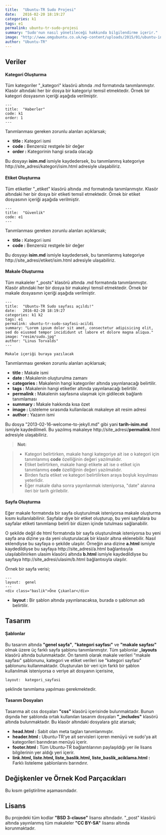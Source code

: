 ```yaml
---
title:  "Ubuntu-TR Sudo Projesi"
date:   2016-02-20 18:19:27
categories: k1
tags: e1
permalink: ubuntu-tr-sudo-projesi
summary: "Sudo'nun nasıl yönetileceği hakkında bilgilendirme içerir."
image: "http://www.omgubuntu.co.uk/wp-content/uploads/2015/01/ubuntu-internet-of-things-350x200.jpg"
author: "Ubuntu-TR"
---
```


Veriler
---------

#### Kategori Oluşturma
Tüm kategoriler "_kategori" klasörü altında .md formatında tanımlanmıştır. Klasör altındaki her bir dosya bir kategoriyi temsil etmektedir. Örnek bir kategori dosyasının içeriği aşağıda verilmiştir.

```
---
title:  "Haberler"
code: k1
order: 1
---
```

Tanımlanması gereken zorunlu alanları açıklarsak;

- **title :** Kategori ismi
- **code :** Benzersiz restgele bir değer
- **order :** Kategorinin hangi sırada olacağı

Bu dosyayı **isim.md** ismiyle kaydedersek, bu tanımlanmış kategoriye http://site_adresi/kategori/isim.html adresiyle ulaşabiliriz.

#### Etiket Oluşturma
Tüm etiketler "_etiket" klasörü altında .md formatında tanımlanmıştır. Klasör altındaki her bir dosya bir etiketi temsil etmektedir. Örnek bir etiket dosyasının içeriği aşağıda verilmiştir.

```
---
title:  "Güvenlik"
code: e1
---
```

Tanımlanması gereken zorunlu alanları açıklarsak;

- **title :** Kategori ismi
- **code :** Benzersiz restgele bir değer

Bu dosyayı **isim.md** ismiyle kaydedersek, bu tanımlanmış kategoriye http://site_adresi/etiket/isim.html adresiyle ulaşabiliriz.

#### Makale Oluşturma
Tüm makaleler "_posts" klasörü altında .md formatında tanımlanmıştır. Klasör altındaki her bir dosya bir makaleyi temsil etmektedir. Örnek bir makale dosyasının içeriği aşağıda verilmiştir.

```
---
title:  "Ubuntu-TR Sudo sayfası açıldı!"
date:   2016-02-20 18:19:27
categories: k1 k2
tags: e1
permalink: ubuntu-tr-sudo-sayfasi-acildi
summary: "Lorem ipsum dolor sit amet, consectetur adipisicing elit, sed do eiusmod tempor incididunt ut labore et dolore magna aliqua."
image: "resim/sudo.jpg"
author: "Linus Torvalds"
---

Makale içeriği buraya yazılacak
```

Tanımlanması gereken zorunlu alanları açıklarsak;

- **title :** Makale ismi
- **date :** Makalenin oluşturulma zamanı
- **categories :** Makalenin hangi kategoriler altında yayınlanacağı belirtilir.
- **tags :** Makalenin hangi etiketler altında yayınlanacağı belirtilir.
- **permalink :** Makalenin sayfasına ulaşmak için gidilecek bağlantı tanımlaması
- **summary :** Makale hakkında kısa özet
- **image :** Listeleme sırasında kullanılacak makaleye ait resim adresi
- **author :** Yazarın ismi 

Bu dosya "2013-02-16-welcome-to-jekyll.md" gibi yani **tarih-isim.md** ismiyle kaydedilmeli. Bu yazılmış makaleye http://site_adresi/**permalink**.html adresiyle ulaşabiliriz.

> **Not:**

> - Kategori belirtirken, makale hangi kategoriye ait ise o kategori için tanımlanmış **code** özelliğinin değeri yazılmalıdır.
> - Etiket belirtirken, makale hangi etikete ait ise o etiket için tanımlanmış **code** özelliğinin değeri yazılmalıdır.
> - Birden fazla etiket ve kategori belirtilirken araya boşluk koyulması yeterlidir.
> - Eğer makale daha sonra yayınlanmak isteniyorsa, "date" alanına ileri bir tarih girilebilir.

#### Sayfa Oluşturma
Eğer makale formatında bir sayfa oluşturulmak isteniyorsa makale oluşturma kısmı kullanılabilinir. Sayfalar diye bir etiket oluşturup, bu yeni sayfalara bu sayfalar etiketi tanımlanıp belirli bir düzen içinde tutulması sağlanabilir.

O şekilde değil de html formatında bir sayfa oluşturulmak isteniyorsa bu yeni sayfa ana dizine ya da yeni oluşturulacak bir klasör altına eklenebilir. Nasıl eklendiyse bu sayfaya o şekilde ulaşılır. Örneğin ana dizine **a.html** ismiyle kaydedildiyse bu sayfaya http://site_adresi/a.html bağlantısıyla ulaşılabilinirken ulasim klasörü altında **b.html** ismiyle kaydedildiyse bu sayfaya http://site_adresi/ulasim/b.html bağlantısıyla ulaşılır. 

Örnek bir sayfa verisi;

```
---
layout:  genel
---
<div class="baslik">Öne Çıkanlar</div>
```

- **layout :** Bir şablon altında yayınlanacaksa, burada o şablonun adı belirtilir.


Tasarım
----------

#### Şablonlar
Bu tasarım altında **"genel sayfa"**, **"kategori sayfası"** ve **"makale sayfası"** olmak üzere üç farklı sayfa şablonu tanımlanmıştır. Tüm şablonlar **_layouts** klasörü altında bulunmaktadır. Ön tanımlı olarak makale verileri "makale sayfası" şablonunu, kategori ve etiket verileri ise "kategori sayfası" şablonunu kullanmaktadır. Oluşturulan bir veri için farklı bir şablon kullanılmak isteniyorsa o veriye ait dosyanın içerisine,

```
layout:  kategori_sayfasi
```

şeklinde tanımlama yapılması gerekmektedir.

#### Tasarım Dosyaları
Tasarıma ait css dosyaları **"css"** klasörü içerisinde bulunmaktadır. Bunun dışında her şablonda ortak kullanılan tasarım dosyaları **"_includes"** klasörü altında bulunmaktadır. Bu klasör altındaki dosyalara göz atarsak;

- **head.html :** Sabit olan meta tagları tanımlanmıştır.
- **header.html :** Ubuntu-TR'ye ait servisleri içeren menüyü ve sudo'ya ait kategorileri barındıran menüyü içerir.
- **footer.html :** Tüm Ubuntu-TR bağlantılarının paylaşıldığı yer ile lisans bilgilerinin yer aldığı yeri içerir.
- **link.html, liste.html, liste_baslik.html, liste_baslik_aciklama.html :** Farklı listeleme şablonlarını barındırır.

Değişkenler ve Örnek Kod Parçacıkları
---------------------------------------------------

Bu kısım geliştirilme aşamasındadır.

Lisans
--------
Bu projedeki tüm kodlar **"BSD 3-clause"** lisansı altındadır.
"_post" klasörü altında yayınlanmış tüm makaleler **"CC BY-SA"** lisansı altında korunmaktadır.
